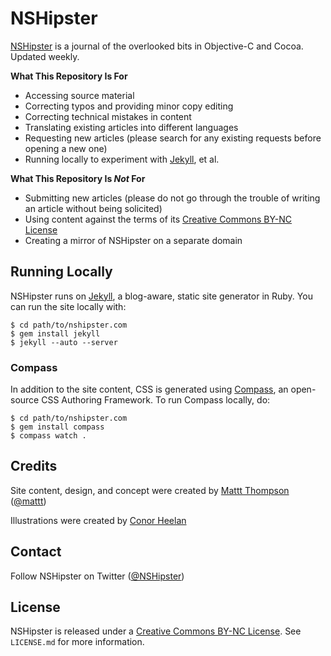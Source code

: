 # NSHipster

[NSHipster](http://nshipster.com) is a journal of the overlooked bits in Objective-C and Cocoa. Updated weekly.

**What This Repository Is For**

- Accessing source material
- Correcting typos and providing minor copy editing
- Correcting technical mistakes in content
- Translating existing articles into different languages
- Requesting new articles (please search for any existing requests before opening a new one)
- Running locally to experiment with [Jekyll](https://github.com/mojombo/jekyll), et al.

**What This Repository Is _Not_ For**

- Submitting new articles (please do not go through the trouble of writing an article without being solicited)
- Using content against the terms of its [Creative Commons BY-NC License](http://creativecommons.org/licenses/by-nc/3.0/)
- Creating a mirror of NSHipster on a separate domain

## Running Locally

NSHipster runs on [Jekyll](https://github.com/mojombo/jekyll), a blog-aware, static site generator in Ruby. You can run the site locally with:

``` shell
$ cd path/to/nshipster.com
$ gem install jekyll
$ jekyll --auto --server
```

### Compass

In addition to the site content, CSS is generated using [Compass](http://compass-style.org),  an open-source CSS Authoring Framework. To run Compass locally, do:

``` shell
$ cd path/to/nshipster.com
$ gem install compass
$ compass watch .
```

## Credits

Site content, design, and concept were created by [Mattt Thompson](http://mattt.me/) ([@mattt](https://twitter.com/mattt))

Illustrations were created by [Conor Heelan](http://www.conorheelan.com)

## Contact

Follow NSHipster on Twitter ([@NSHipster](https://twitter.com/NSHipster))

## License

NSHipster is released under a [Creative Commons BY-NC License](http://creativecommons.org/licenses/by-nc/3.0/). See `LICENSE.md` for more information.
